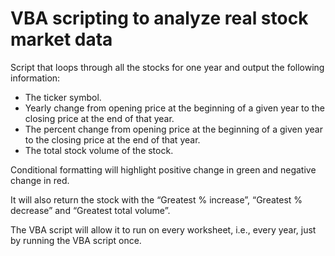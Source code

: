 # VBA scripting to analyze real stock market data


Script that loops through all the stocks for one year and output the following information:
* The ticker symbol.
* Yearly change from opening price at the beginning of a given year to the closing price at the end of that year.
* The percent change from opening price at the beginning of a given year to the closing price at the end of that year.
* The total stock volume of the stock.

Conditional formatting will highlight positive change in green and negative change in red.

It will also return the stock with the “Greatest % increase”, “Greatest % decrease” and “Greatest total volume”.

The VBA script will allow it to run on every worksheet, i.e., every year, just by running the VBA script once.
